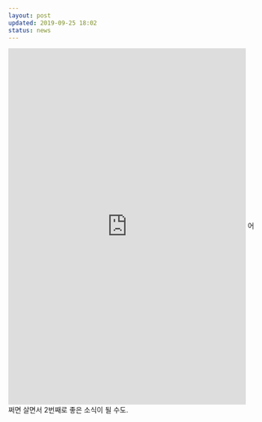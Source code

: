 ```yaml
---
layout: post
updated: 2019-09-25 18:02
status: news
---
```

<iframe width="480" height="720" src="https://www.huffingtonpost.kr/entry/story_kr_5d8aabbfe4b08f48f4ac563b?utm_hp_ref=kr-homepage" frameborder="0" scrolling="yes" align="center"></iframe>
어쩌면 살면서 2번째로 좋은 소식이 될 수도.
